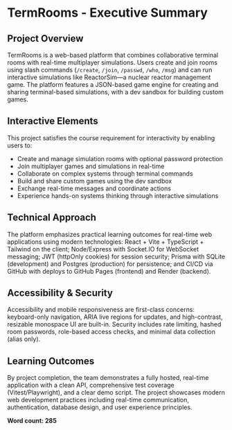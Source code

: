 # TermRooms - Executive Summary

## Project Overview

TermRooms is a web-based platform that combines collaborative terminal rooms with real-time multiplayer simulations. Users create and join rooms using slash commands (`/create`, `/join`, `/passwd`, `/who`, `/msg`) and can run interactive simulations like ReactorSim—a nuclear reactor management game. The platform features a JSON-based game engine for creating and sharing terminal-based simulations, with a dev sandbox for building custom games.

## Interactive Elements

This project satisfies the course requirement for interactivity by enabling users to:
- Create and manage simulation rooms with optional password protection
- Join multiplayer games and simulations in real-time
- Collaborate on complex systems through terminal commands
- Build and share custom games using the dev sandbox
- Exchange real-time messages and coordinate actions
- Experience hands-on systems thinking through interactive simulations

## Technical Approach

The platform emphasizes practical learning outcomes for real-time web applications using modern technologies: React + Vite + TypeScript + Tailwind on the client; Node/Express with Socket.IO for WebSocket messaging; JWT (httpOnly cookies) for session security; Prisma with SQLite (development) and Postgres (production) for persistence; and CI/CD via GitHub with deploys to GitHub Pages (frontend) and Render (backend).

## Accessibility & Security

Accessibility and mobile responsiveness are first-class concerns: keyboard-only navigation, ARIA live regions for updates, and high-contrast, resizable monospace UI are built-in. Security includes rate limiting, hashed room passwords, role-based access checks, and minimal data collection (alias only).

## Learning Outcomes

By project completion, the team demonstrates a fully hosted, real-time application with a clean API, comprehensive test coverage (Vitest/Playwright), and a clear demo script. The project showcases modern web development practices including real-time communication, authentication, database design, and user experience principles.

**Word count: 285**
